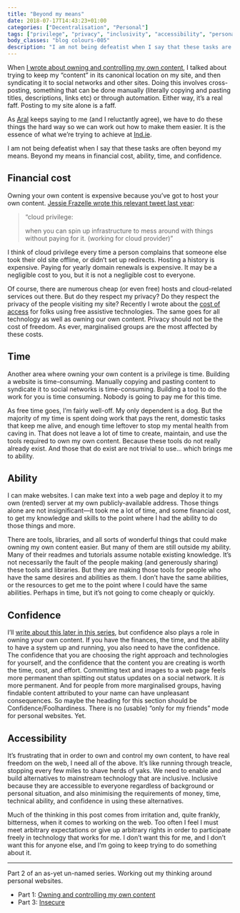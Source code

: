 ```yaml
---
title: "Beyond my means"
date: 2018-07-17T14:43:23+01:00
categories: ["Decentralisation", "Personal"]
tags: ["privilege", "privacy", "inclusivity", "accessibility", "personal websites"]
body_classes: "blog colours-005"
description: "I am not being defeatist when I say that these tasks are often beyond my means. Beyond my means in financial cost, ability, time, and confidence."
---
```


When [I wrote about owning and controlling my own content](/owning-and-controlling-my-own-content), I talked about trying to keep my “content” in its canonical location on my site, and then syndicating it to social networks and other sites. Doing this involves cross-posting, something that can be done manually (literally copying and pasting titles, descriptions, links etc) or through automation. Either way, it’s a real faff. Posting to my site alone is a faff.

As [Aral](https://ar.al) keeps saying to me (and I reluctantly agree), we have to do these things the hard way so we can work out how to make them easier. It is the essence of what we’re trying to achieve at [Ind.ie](https://ind.ie).

I am not being defeatist when I say that these tasks are often beyond my means. Beyond my means in financial cost, ability, time, and confidence.

## Financial cost

Owning your own content is expensive because you’ve got to host your own content. [Jessie Frazelle wrote this relevant tweet last year](https://twitter.com/jessfraz/status/929836896158666753):

> “cloud privilege:
>
> when you can spin up infrastructure to mess around with things without paying for it. (working for cloud provider)”

I think of cloud privilege every time a person complains that someone else took their old site offline, or didn’t set up redirects. Hosting a history is expensive. Paying for yearly domain renewals is expensive. It may be a negligible cost to you, but it is not a negligible cost to everyone.

Of course, there are numerous cheap (or even free) hosts and cloud-related services out there. But do they respect my privacy? Do they respect the privacy of the people visiting my site? Recently I wrote about the [cost of access](/cost-of-access) for folks using free assistive technologies. The same goes for all technology as well as owning our own content. Privacy should not be the cost of freedom. As ever, marginalised groups are the most affected by these costs.

## Time

Another area where owning your own content is a privilege is time. Building a website is time-consuming. Manually copying and pasting content to syndicate it to social networks is time-consuming. Building a tool to do the work for you is time consuming. Nobody is going to pay me for this time.

As free time goes, I’m fairly well-off. My only dependent is a dog. But the majority of my time is spent doing work that pays the rent, domestic tasks that keep me alive, and enough time leftover to stop my mental health from caving in. That does not leave a lot of time to create, maintain, and use the tools required to own my own content. Because these tools do not really already exist. And those that do exist are not trivial to use… which brings me to ability.

## Ability

I can make websites. I can make text into a web page and deploy it to my own (rented) server at my own publicly-available address. Those things alone are not insignificant—it took me a lot of time, and some financial cost, to get my knowledge and skills to the point where I had the ability to do those things and more.

There are tools, libraries, and all sorts of wonderful things that could make owning my own content easier. But many of them are still outside my ability. Many of their readmes and tutorials assume notable existing knowledge. It’s not necessarily the fault of the people making (and generously sharing) these tools and libraries. But they are making those tools for people who have the same desires and abilities as them. I don’t have the same abilities, or the resources to get me to the point where I could have the same abilities. Perhaps in time, but it’s not going to come cheaply or quickly.

## Confidence

I’ll [write about this later in this series](/insecure), but confidence also plays a role in owning your own content. If you have the finances, the time, and the ability to have a system up and running, you also need to have the confidence. The confidence that you are choosing the right approach and technologies for yourself, and the confidence that the content you are creating is worth the time, cost, and effort. Committing text and images to a web page feels more permanent than spitting out status updates on a social network. It *is* more permanent. And for people from more marginalised groups, having findable content attributed to your name can have unpleasant consequences. So maybe the heading for this section should be Confidence/Foolhardiness. There is no (usable) “only for my friends” mode for personal websites. Yet.

## Accessibility

It’s frustrating that in order to own and control my own content, to have real freedom on the web, I need all of the above. It’s like running through treacle, stopping every few miles to shave herds of yaks. We need to enable and build alternatives to mainstream technology that are inclusive. Inclusive because they are accessible to everyone regardless of background or personal situation, and also minimising the requirements of money, time, technical ability, and confidence in using these alternatives.

Much of the thinking in this post comes from irritation and, quite frankly, bitterness, when it comes to working on the web. Too often I feel I must meet arbitrary expectations or give up arbitrary rights in order to participate freely in technology that works for me. I don’t want this for me, and I don’t want this for anyone else, and I’m going to keep trying to do something about it.

<hr />

Part 2 of an as-yet un-named series. Working out my thinking around personal websites.

- Part 1: [Owning and controlling my own content](/owning-and-controlling-my-own-content)
- Part 3: [Insecure](/insecure)
